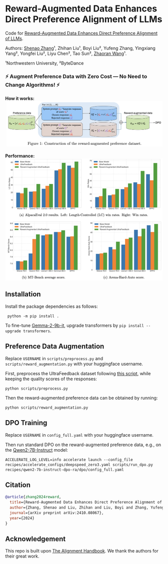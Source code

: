 
# Reward-Augmented Data Enhances Direct Preference Alignment of LLMs

Code for [Reward-Augmented Data Enhances Direct Preference Alignment of LLMs](http://arxiv.org/abs/2410.08067).

Authors: [Shenao Zhang](https://shenao-zhang.github.io)¹, Zhihan Liu¹, Boyi Liu², Yufeng Zhang, Yingxiang Yang², Yongfei Liu², Liyu Chen², Tao Sun², [Zhaoran Wang](https://zhaoranwang.github.io)¹.

¹Northwestern University,  ²ByteDance

### ⚡ Augment Preference Data with Zero Cost — No Need to Change Algorithms! ⚡

#### How it works: ![illustration.jpg](figs/illustration.jpg)
#### Performance:![results.jpg](figs/results.jpg)

## Installation 

Install the package dependencies as follows:

```shell
 python -m pip install .
```

To fine-tune [Gemma-2-9b-it](https://huggingface.co/google/gemma-2-9b-it), upgrade transformers by `pip install --upgrade transformers`.

## Preference Data Augmentation
Replace `USERNAME` in `scripts/preprocess.py` and `scripts/reward_augmentation.py` with your huggingface username.

First, preprocess the UltraFeedback dataset following [this script](https://huggingface.co/datasets/HuggingFaceH4/ultrafeedback_binarized), while keeping the quality scores of the responses:

```shell
python scripts/preprocess.py
```
Then the reward-augmented preference data can be obtained by running:

```shell
python scripts/reward_augmentation.py
```

## DPO Training

Replace `USERNAME` in `config_full.yaml` with your huggingface username.

Then run standard DPO on the reward-augmented preference data, e.g., on the [Qwen2-7B-Instruct](https://huggingface.co/Qwen/Qwen2-7B-Instruct) model:

```shell
ACCELERATE_LOG_LEVEL=info accelerate launch --config_file recipes/accelerate_configs/deepspeed_zero3.yaml scripts/run_dpo.py recipes/qwen2-7b-instruct-dpo-ra/dpo/config_full.yaml
```

## Citation

```bibtex
@article{zhang2024reward,
  title={Reward-Augmented Data Enhances Direct Preference Alignment of LLMs},
  author={Zhang, Shenao and Liu, Zhihan and Liu, Boyi and Zhang, Yufeng and Yang, Yingxiang and Liu, Yongfei and Chen, Liyu and Sun, Tao and Wang, Zhaoran},
  journal={arXiv preprint arXiv:2410.08067},
  year={2024}
}
```

## Acknowledgement
This repo is built upon [The Alignment Handbook](https://github.com/huggingface/alignment-handbook). We thank the authors for their great work. 
